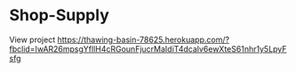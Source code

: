 # Shop-Supply
View project https://thawing-basin-78625.herokuapp.com/?fbclid=IwAR26mpsgYfllH4cRGounFjucrMaIdiT4dcalv6ewXteS61nhr1y5LpyFsfg


